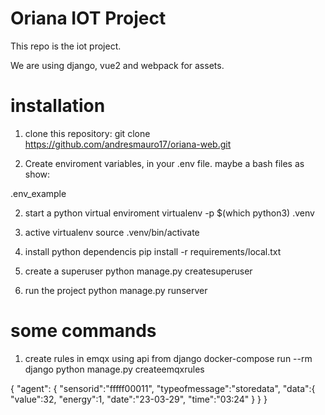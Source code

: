 # Oriana IOT Project

This repo is the iot project. 

We are using django, vue2 and webpack for assets.


# installation 

1.  clone this repository:
        git clone https://github.com/andresmauro17/oriana-web.git

2.  Create enviroment variables, in your .env file. maybe a bash files as show:

.env_example
       
        
2.  start a python virtual enviroment
        virtualenv -p $(which python3) .venv
        
3.  active virtualenv 
        source .venv/bin/activate
        
4.  install python dependencis
        pip install -r requirements/local.txt

5. create a superuser
        python manage.py createsuperuser

6. run the project
        python manage.py runserver

# some commands 
1. create rules in emqx using api from django
        docker-compose run --rm django python manage.py createemqxrules

{
  "agent": {
    "sensorid":"fffff00011",
    "typeofmessage":"storedata",
    "data":{
      "value":32,
      "energy":1,
      "date":"23-03-29",
      "time":"03:24"
    }
  }
}